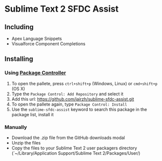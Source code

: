 # Sublime Text 2 SFDC Assist

## Including

* Apex Language Snippets
* Visualforce Component Completions

## Installing

### Using [Package Controller][pc]
1. To open the pallete, press `ctrl+shift+p` (Windows, Linux) or `cmd+shift+p` (OS X)
2. Type the `Package Control: Add Repository` and select it
3. Add this url: https://github.com/jairzh/sublime-sfdc-assist.git
4. To open the pallete again, type `Package Control: Install`
5. Use the `sublime-sfdc-assist` keyword to search this package in the package list, install it

### Manually 
* Download the .zip file from the GitHub downloads modal
* Unzip the files
* Copy the files to your Sublime Text 2 user packagers directory (`~/Library/Application Support/Sublime Text 2/Packages/User/)

[pc]: http://wbond.net/sublime_packages/package_control


